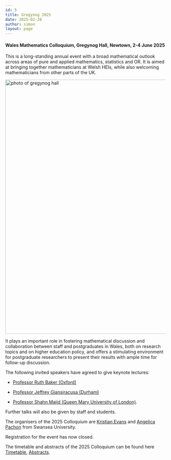 ```yaml
---
id: 5
title: Gregynog 2025
date: 2025-02-28
author: simon
layout: page
---
```


#### **Wales Mathematics Colloquium, Gregynog Hall, Newtown, 2-4 June 2025**

This is a long-standing annual event with a broad mathematical outlook across areas of pure and applied mathematics, statistics and OR. It is aimed at bringing together mathematicians at Welsh HEIs, while also welcoming mathematicians from other parts of the UK.

<img style="float: center;" src="media/IMG_0009.jpg" width="800pt" alt="photo of gregynog hall">

It plays an important role in fostering mathematical discussion and collaboration between staff and postgraduates in Wales, both on research topics and on higher education policy, and offers a stimulating environment for postgraduate researchers to present their results with ample time for follow-up discussion.

The following invited speakers have agreed to give keynote lectures:
- [Professor Ruth Baker (Oxford)](https://www.maths.ox.ac.uk/people/ruth.baker)<BR>


- [Professor Jeffrey Giansiracusa (Durham)](https://www.durham.ac.uk/staff/jeffrey-giansiracusa/)<BR>

     
- [Professor Shahn Majid (Queen Mary University of London)](https://www.qmul.ac.uk/maths/profiles/majids.html).<BR>


Further talks will also be given by staff and students.

The organisers of the 2025 Colloquium are [Kristian Evans](https://www.swansea.ac.uk/staff/k.evans/) and [Angelica Pachon](https://www.swansea.ac.uk/staff/a.y.pachon/) from Swansea University.

Registration for the event has now closed. 

The timetable and abstracts of the 2025 Colloquium can be found here [Timetable](https://drive.google.com/file/d/1zdNthgUF9N7_OQab1DlRQfIZLU0LM3sL/view?usp=drive_link), [Abstracts](https://drive.google.com/file/d/1VtAtL7i5-mieDhV6OUI2069bMm7BlqAQ/view?usp=drive_link).


<!--The Colloquium is supported by an LMS Conference Grant.-->






